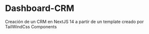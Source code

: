# Dashboard-CRM

Creación de un CRM en NextJS 14 a partir de un template
creado por TailWindCss Components
